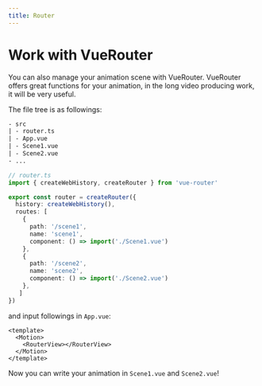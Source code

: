 ```yaml
---
title: Router
---
```


# Work with VueRouter

You can also manage your animation scene with VueRouter. VueRouter offers great functions for your animation, in the long video producing work, it will be very useful.

The file tree is as followings:

```txt
- src
| - router.ts
| - App.vue
| - Scene1.vue
| - Scene2.vue
- ...
```
```ts
// router.ts
import { createWebHistory, createRouter } from 'vue-router'

export const router = createRouter({
  history: createWebHistory(),
  routes: [
    {
      path: '/scene1',
      name: 'scene1',
      component: () => import('./Scene1.vue')
    },
    {
      path: '/scene2',
      name: 'scene2',
      component: () => import('./Scene2.vue')
    },
   ]
})

```

and input followings in `App.vue`:

```vue
<template>
  <Motion>
    <RouterView></RouterView>
  </Motion>
</template>
```

Now you can write your animation in `Scene1.vue` and `Scene2.vue`!
